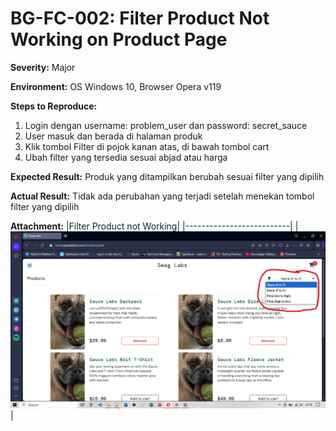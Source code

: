 # BG-FC-002: Filter Product Not Working on Product Page

**Severity:** Major

**Environment:** OS Windows 10, Browser Opera v119

**Steps to Reproduce:**
1. Login dengan username: problem_user dan password: secret_sauce
2. User masuk dan berada di halaman produk
3. Klik tombol Filter di pojok kanan atas, di bawah tombol cart
4. Ubah filter yang tersedia sesuai abjad atau harga

**Expected Result:** Produk yang ditampilkan berubah sesuai filter yang dipilih

**Actual Result:** Tidak ada perubahan yang terjadi setelah menekan tombol filter yang dipilih

**Attachment:**
|Filter Product not Working|
|--------------------------|
|![filter](../../documentations/Bug-FC-002.png)|

